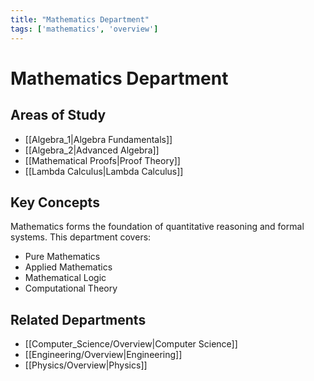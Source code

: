 ```yaml
---
title: "Mathematics Department"
tags: ['mathematics', 'overview']
---
```


# Mathematics Department

## Areas of Study

- [[Algebra_1|Algebra Fundamentals]]
- [[Algebra_2|Advanced Algebra]]
- [[Mathematical Proofs|Proof Theory]]
- [[Lambda Calculus|Lambda Calculus]]

## Key Concepts

Mathematics forms the foundation of quantitative reasoning and formal systems. This department covers:

- Pure Mathematics
- Applied Mathematics
- Mathematical Logic
- Computational Theory

## Related Departments
- [[Computer_Science/Overview|Computer Science]]
- [[Engineering/Overview|Engineering]]
- [[Physics/Overview|Physics]]
